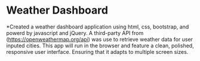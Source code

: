 # Weather Dashboard

*Created a weather dashboard application using html, css, bootstrap, and powerd by javascript and jQuery. A third-party API from (https://openweathermap.org/api) was use to retrieve weather data for user inputed cities. This app will run in the browser and feature a clean, polished, responsive user interface. Ensuring that it adapts to multiple screen sizes.
